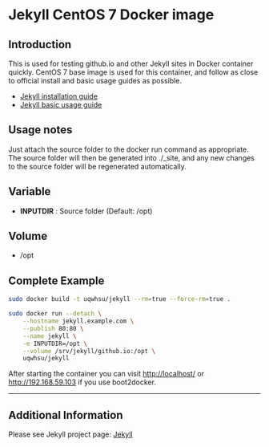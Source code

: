 # Jekyll CentOS 7 Docker image

## Introduction

This is used for testing github.io and other Jekyll sites in Docker container quickly.  CentOS 7 base image is used for this container, and follow as close to official install and basic usage guides as possible.

- [Jekyll installation guide](https://jekyllrb.com/docs/installation/)
- [Jekyll basic usage guide](https://jekyllrb.com/docs/usage/)

## Usage notes

Just attach the source folder to the docker run command as appropriate.  The source folder will then be generated into ./_site, and any new changes to the source folder will be regenerated automatically. 

## Variable

- **INPUTDIR** : Source folder (Default: /opt)

## Volume

- /opt

## Complete Example

```bash
sudo docker build -t uqwhsu/jekyll --rm=true --force-rm=true .

sudo docker run --detach \
    --hostname jekyll.example.com \
    --publish 80:80 \
    --name jekyll \
    -e INPUTDIR=/opt \
    --volume /srv/jekyll/github.io:/opt \
    uqwhsu/jekyll
```
After starting the container you can visit <http://localhost/> or <http://192.168.59.103> if you use boot2docker.

---

## Additional Information

Please see Jekyll project page: [Jekyll](http://jekyllrb.com/)

